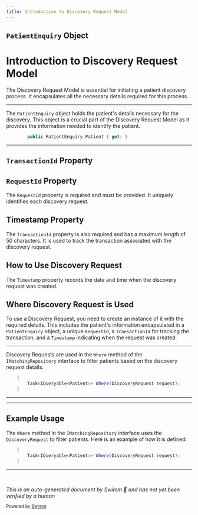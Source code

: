 ```yaml
---
title: Introduction to Discovery Request Model
---
```

## <SwmToken path="src/In.ProjectEKA.HipLibrary/Patient/Model/DiscoveryRequest.cs" pos="10:3:3" line-data="        public PatientEnquiry Patient { get; }">`PatientEnquiry`</SwmToken> Object

# Introduction to Discovery Request Model

The Discovery Request Model is essential for initiating a patient discovery process. It encapsulates all the necessary details required for this process.

<SwmSnippet path="/src/In.ProjectEKA.HipLibrary/Patient/Model/DiscoveryRequest.cs" line="10">

---

The <SwmToken path="src/In.ProjectEKA.HipLibrary/Patient/Model/DiscoveryRequest.cs" pos="10:3:3" line-data="        public PatientEnquiry Patient { get; }">`PatientEnquiry`</SwmToken> object holds the patient's details necessary for the discovery. This object is a crucial part of the Discovery Request Model as it provides the information needed to identify the patient.

```c#
        public PatientEnquiry Patient { get; }

```

---

</SwmSnippet>

## <SwmToken path="src/In.ProjectEKA.HipLibrary/Patient/Model/DiscoveryRequest.cs" pos="16:5:5" line-data="        public string TransactionId { get; }">`TransactionId`</SwmToken> Property

## <SwmToken path="src/In.ProjectEKA.HipLibrary/Patient/Model/DiscoveryRequest.cs" pos="13:5:5" line-data="        public string RequestId { get; }">`RequestId`</SwmToken> Property

The <SwmToken path="src/In.ProjectEKA.HipLibrary/Patient/Model/DiscoveryRequest.cs" pos="13:5:5" line-data="        public string RequestId { get; }">`RequestId`</SwmToken> property is required and must be provided. It uniquely identifies each discovery request.

## Timestamp Property

The <SwmToken path="src/In.ProjectEKA.HipLibrary/Patient/Model/DiscoveryRequest.cs" pos="16:5:5" line-data="        public string TransactionId { get; }">`TransactionId`</SwmToken> property is also required and has a maximum length of 50 characters. It is used to track the transaction associated with the discovery request.

## How to Use Discovery Request

The <SwmToken path="src/In.ProjectEKA.HipLibrary/Patient/Model/DiscoveryRequest.cs" pos="18:5:5" line-data="        public DateTime Timestamp { get; }">`Timestamp`</SwmToken> property records the date and time when the discovery request was created.

## Where Discovery Request is Used

To use a Discovery Request, you need to create an instance of it with the required details. This includes the patient's information encapsulated in a <SwmToken path="src/In.ProjectEKA.HipLibrary/Patient/Model/DiscoveryRequest.cs" pos="10:3:3" line-data="        public PatientEnquiry Patient { get; }">`PatientEnquiry`</SwmToken> object, a unique <SwmToken path="src/In.ProjectEKA.HipLibrary/Patient/Model/DiscoveryRequest.cs" pos="13:5:5" line-data="        public string RequestId { get; }">`RequestId`</SwmToken>, a <SwmToken path="src/In.ProjectEKA.HipLibrary/Patient/Model/DiscoveryRequest.cs" pos="16:5:5" line-data="        public string TransactionId { get; }">`TransactionId`</SwmToken> for tracking the transaction, and a <SwmToken path="src/In.ProjectEKA.HipLibrary/Patient/Model/DiscoveryRequest.cs" pos="18:5:5" line-data="        public DateTime Timestamp { get; }">`Timestamp`</SwmToken> indicating when the request was created.

<SwmSnippet path="/src/In.ProjectEKA.HipLibrary/Matcher/IMatchingRepository.cs" line="8">

---

Discovery Requests are used in the <SwmToken path="src/In.ProjectEKA.HipLibrary/Matcher/IMatchingRepository.cs" pos="9:8:8" line-data="        Task&lt;IQueryable&lt;Patient&gt;&gt; Where(DiscoveryRequest request);">`Where`</SwmToken> method of the <SwmToken path="src/In.ProjectEKA.HipLibrary/Matcher/IMatchingRepository.cs" pos="7:5:5" line-data="    public interface IMatchingRepository">`IMatchingRepository`</SwmToken> interface to filter patients based on the discovery request details.

```c#
    {
        Task<IQueryable<Patient>> Where(DiscoveryRequest request);
    }
```

---

</SwmSnippet>

<SwmSnippet path="/src/In.ProjectEKA.HipLibrary/Matcher/IMatchingRepository.cs" line="8">

---

## Example Usage

The <SwmToken path="src/In.ProjectEKA.HipLibrary/Matcher/IMatchingRepository.cs" pos="9:8:8" line-data="        Task&lt;IQueryable&lt;Patient&gt;&gt; Where(DiscoveryRequest request);">`Where`</SwmToken> method in the <SwmToken path="src/In.ProjectEKA.HipLibrary/Matcher/IMatchingRepository.cs" pos="7:5:5" line-data="    public interface IMatchingRepository">`IMatchingRepository`</SwmToken> interface uses the <SwmToken path="src/In.ProjectEKA.HipLibrary/Matcher/IMatchingRepository.cs" pos="9:10:10" line-data="        Task&lt;IQueryable&lt;Patient&gt;&gt; Where(DiscoveryRequest request);">`DiscoveryRequest`</SwmToken> to filter patients. Here is an example of how it is defined:

```c#
    {
        Task<IQueryable<Patient>> Where(DiscoveryRequest request);
    }
```

---

</SwmSnippet>

&nbsp;

*This is an auto-generated document by Swimm 🌊 and has not yet been verified by a human*

<SwmMeta version="3.0.0" repo-id="Z2l0aHViJTNBJTNBaGlwLXNlcnZpY2UlM0ElM0FTd2ltbS1EZW1v" repo-name="hip-service"><sup>Powered by [Swimm](/)</sup></SwmMeta>
